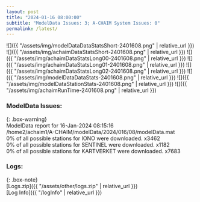 ```yaml
---
layout: post
title: "2024-01-16 08:00:00"
subtitle: "ModelData Issues: 3; A-CHAIM System Issues: 0"
permalink: /latest/
---
```


![]({{ "/assets/img/modelDataDataStatsShort-2401608.png" | relative_url }})
![]({{ "/assets/img/achaimDataStatsShort-2401608.png" | relative_url }})
![]({{ "/assets/img/achaimDataStatsLong00-2401608.png" | relative_url }})
![]({{ "/assets/img/achaimDataStatsLong01-2401608.png" | relative_url }})
![]({{ "/assets/img/achaimDataStatsLong02-2401608.png" | relative_url }})
![]({{ "/assets/img/modelDataDataStats-2401608.png" | relative_url }})
![]({{ "/assets/img/modelDataStationStats-2401608.png" | relative_url }})
![]({{ "/assets/img/achaimRunTime-2401608.png" | relative_url }})


### ModelData Issues:  
  
{: .box-warning}  
 ModelData report for 16-Jan-2024 08:15:16   
 /home2/achaim1/A-CHAIM/modelData/2024/016/08/modelData.mat   
 0% of all possible stations for IONO were downloaded. x3462   
 0% of all possible stations for SENTINEL were downloaded. x1182   
 0% of all possible stations for KARTVERKET were downloaded. x7683   
  


### Logs:  
  
{: .box-note}  
[Logs.zip]({{ "/assets/other/logs.zip" | relative_url }})  
[Log Info]({{ "/logInfo" | relative_url }})  

